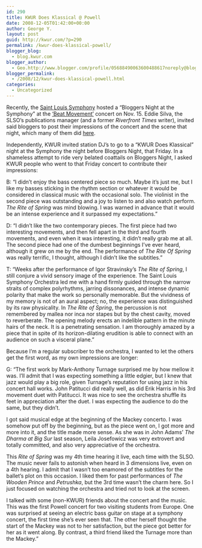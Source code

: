 ```yaml
---
id: 290
title: KWUR Does Klassical @ Powell
date: 2008-12-05T01:42:00+00:00
author: George Y.
layout: post
guid: http://kwur.com/?p=290
permalink: /kwur-does-klassical-powell/
blogger_blog:
  - blog.kwur.com
blogger_author:
  - Geo.http://www.blogger.com/profile/05688490063600488617noreply@blogger.com
blogger_permalink:
  - /2008/12/kwur-does-klassical-powell.html
categories:
  - Uncategorized
---
```

<div class="pf-content">
  <p>
    Recently, the <a href="http://www.slso.org/">Saint Louis Symphony</a> hosted a &#8220;Bloggers Night at the Symphony&#8221; at the <a href="http://www.slso.org/notes/0809/11-14-2008.htm">&#8216;Beat Movement&#8217;</a> concert on Nov. 15. Eddie Silva, the SLSO&#8217;s publications manager (and a former <span style="font-style: italic;">Riverfront Times</span> writer), invited said bloggers to post their impressions of the concert and the scene that night, which many of them did <a href="http://www.slso.org/blog/2008/11/rafting-down-knob-creek.html">here</a>.
  </p>
  
  <p>
    Independently, KWUR invited station DJ&#8217;s to go to a &#8220;KWUR Does Klassical&#8221; night at the Symphony the night before Bloggers Night, that Friday. In a shameless attempt to ride very belated coattails on Bloggers Night, I asked KWUR people who went to that Friday concert to contribute their impressions:
  </p>
  
  <p>
    B: &#8220;I didn&#8217;t enjoy the bass centered piece so much. Maybe it&#8217;s just me, but I like my basses sticking in the rhythm section or whatever it would be considered in classical music with the occasional solo. The violinist in the second piece was outstanding and a joy to listen to and also watch perform. <span style="font-style: italic;">The Rite of Spring</span> was mind blowing. I was warned in advance that it would be an intense experience and it surpassed my expectations.&#8221;
  </p>
  
  <p>
    D: &#8220;I didn&#8217;t like the two contemporary pieces. The first piece had two interesting movements, and then fell apart in the third and fourth movements, and even when it was interesting, it didn&#8217;t really grab me at all. The second piece had one of the dumbest beginnings I&#8217;ve ever heard, although it grew on me by the end. The performance of <span style="font-style: italic;">The Rite Of Spring</span> was really terrific, I thought, although I didn&#8217;t like the subtitles.&#8221;
  </p>
  
  <p>
    T: &#8220;Weeks after the performance of Igor Stravinsky&#8217;s <span style="font-style: italic;">The Rite of Spring</span>, I still conjure a vivid sensory image of the experience. The Saint Louis Symphony Orchestra led me with a hand firmly guided through the narrow straits of complex polyrhythms, jarring dissonances, and intense dynamic polarity that make the work so personally memorable. But the vividness of my memory is not of an aural aspect; no, the experience was distinguished by its raw physicality. In <span style="font-style: italic;">The Rite of Spring</span>, the percussion is not remembered by mallea nor inca nor stapes but by the chest cavity, moved to reverberate. The opening melody erects an indelible pattern in the minute hairs of the neck. It is a penetrating sensation. I am thoroughly amazed by a piece that in spite of its horizon-dilating erudition is able to connect with an audience on such a visceral plane.&#8221;
  </p>
  
  <p>
    Because I&#8217;m a regular subscriber to the orchestra, I wanted to let the others get the first word, as my own impressions are longer:
  </p>
  
  <p>
    G: &#8220;The first work by Mark-Anthony Turnage surprised me by how mellow it was. I&#8217;ll admit that I was expecting something a little edgier, but I knew that jazz would play a big role, given Turnage&#8217;s reputation for using jazz in his concert hall works. John Patitucci did really well, as did Erik Harris in his 3rd movement duet with Patitucci. It was nice to see the orchestra shuffle its feet in appreciation after the duet. I was expecting the audience to do the same, but they didn&#8217;t.
  </p>
  
  <p>
    I got said musical edge at the beginning of the Mackey concerto. I was somehow put off by the beginning, but as the piece went on, I got more and more into it, and the title made more sense. As she was in John Adams&#8217; <i>The Dharma at Big Sur</i> last season, Leila Josefowicz was very extrovert and totally committed, and also very appreciative of the orchestra.
  </p>
  
  <p>
    This <span style="font-style: italic;">Rite of Spring</span> was my 4th time hearing it live, each time with the SLSO. The music never fails to astonish when heard in 3 dimensions live, even on a 4th hearing. I admit that I wasn&#8217;t too enamored of the subtitles for the ballet&#8217;s plot on this occasion. I liked them for past performances of <span style="font-style: italic;">The Wooden Prince</span> and <span style="font-style: italic;">Petrushka</span>, but the 3rd time wasn&#8217;t the charm here. So I just focused on watching the orchestra and tried not to look at the screen.
  </p>
  
  <p>
    I talked with some (non-KWUR) friends about the concert and the music. This was the first Powell concert for two visiting students from Europe. One was surprised at seeing an electric bass guitar on stage at a symphony concert, the first time she&#8217;s ever seen that. The other herself thought the start of the Mackey was not to her satisfaction, but the piece got better for her as it went along. By contrast, a third friend liked the Turnage more than the Mackey.&#8221;
  </p>
</div>
